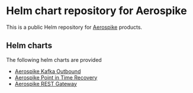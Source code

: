 # Helm chart repository for Aerospike

This is a public Helm repository for [Aerospike](https://aerospike.com/) products.

## Helm charts

The following helm charts are provided

- [Aerospike Kafka Outbound](aerospike-kafka-outbound)
- [Aerospike Point in Time Recovery](aerospike-point-in-time-recovery)
- [Aerospike REST Gateway](aerospike-rest-gateway)
